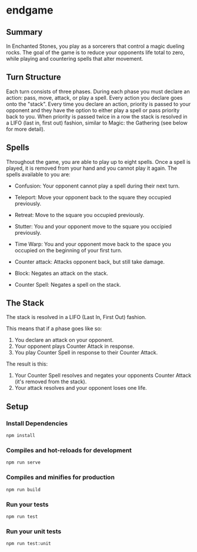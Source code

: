 # endgame

## Summary

In Enchanted Stones, you play as a sorcerers that control a magic dueling rocks. The goal of the game is to reduce your opponents life total to zero, while playing and countering spells that alter movement.

## Turn Structure

Each turn consists of three phases. During each phase you must declare an action: pass, move, attack, or play a spell. Every action you declare goes onto the "stack". Every time you declare an action, priority is passed to your opponent and they have the option to either play a spell or pass priority back to you. When priority is passed twice in a row the stack is resolved in a LIFO (last in, first out) fashion, similar to Magic: the Gathering (see below for more detail).

## Spells

Throughout the game, you are able to play up to eight spells. Once a spell is played, it is removed from your hand and you cannot play it again. The spells available to you are:

- Confusion: Your opponent cannot play a spell during their next turn.

- Teleport: Move your opponent back to the square they occupied previously.

- Retreat: Move to the square you occupied previously.

- Stutter: You and your opponent move to the square you occipied previously.

- Time Warp: You and your opponent move back to the space you occupied on the beginning of your first turn.

- Counter attack: Attacks opponent back, but still take damage.

- Block: Negates an attack on the stack.

- Counter Spell: Negates a spell on the stack.

## The Stack

The stack is resolved in a LIFO (Last In, First Out) fashion.

This means that if a phase goes like so:

1. You declare an attack on your opponent.
2. Your opponent plays Counter Attack in response.
3. You play Counter Spell in response to their Counter Attack.

The result is this:

1. Your Counter Spell resolves and negates your opponents Counter Attack (it's removed from the stack).
2. Your attack resolves and your opponent loses one life.

## Setup

### Install Dependencies

```
npm install
```

### Compiles and hot-reloads for development

```
npm run serve
```

### Compiles and minifies for production

```
npm run build
```

### Run your tests

```
npm run test
```

### Run your unit tests

```
npm run test:unit
```

